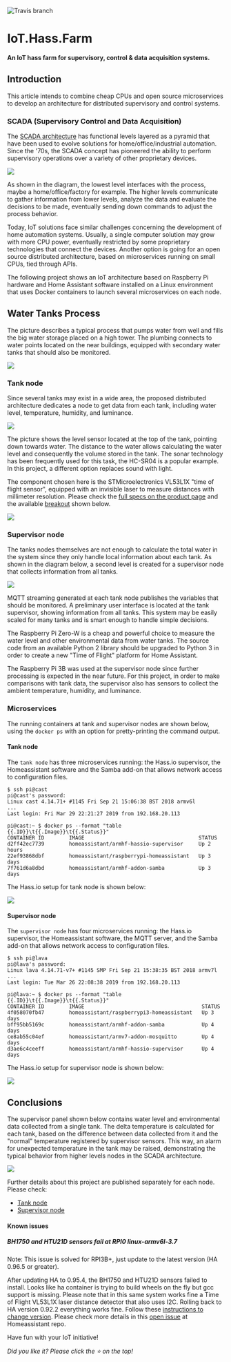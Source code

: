 ![Travis branch](https://api.travis-ci.org/josemotta/IoT.Hass.Farm.svg?branch=master)

# IoT.Hass.Farm

**An IoT hass farm for supervisory, control & data acquisition systems.**

## Introduction

This article intends to combine cheap CPUs and open source microservices to develop an architecture for distributed supervisory and control systems.

### SCADA (Supervisory Control and Data Acquisition)

The [SCADA architecture](https://en.wikipedia.org/wiki/SCADA) has functional levels layered as a pyramid that have been used to evolve solutions for home/office/industrial automation. Since the '70s, the SCADA concept has pioneered the ability to perform supervisory operations over a variety of other proprietary devices. 

![](https://i.imgur.com/dO70VcW.jpg)

As shown in the diagram, the lowest level interfaces with the process, maybe a home/office/factory for example.  The higher levels communicate to gather information from lower levels, analyze the data and evaluate the decisions to be made, eventually sending down commands to adjust the process behavior.

Today, IoT solutions face similar challenges concerning the development of home automation systems. Usually, a single computer solution may grow with more CPU power, eventually restricted by some proprietary technologies that connect the devices. Another option is going for an open source distributed architecture, based on microservices running on small CPUs, tied through APIs. 

The following project shows an IoT architecture based on Raspberry Pi hardware and Home Assistant software installed on a Linux environment that uses Docker containers to launch several microservices on each node.

## Water Tanks Process

The picture describes a typical process that pumps water from well and fills the big water storage placed on a high tower. The plumbing connects to water points located on the near buildings, equipped with secondary water tanks that should also be monitored.

![](https://i.imgur.com/4fRKJ5g.jpg)

### Tank node

Since several tanks may exist in a wide area, the proposed distributed architecture dedicates a node to get data from each tank, including water level, temperature, humidity, and luminance. 

![](https://i.imgur.com/V5eEZaI.jpg)

The picture shows the level sensor located at the top of the tank, pointing down towards water. The distance to the water allows calculating the water level and consequently the volume stored in the tank. The sonar technology has been frequently used for this task, the HC-SR04 is a popular example. In this project, a different option replaces sound with light.

The component chosen here is the STMicroelectronics VL53L1X "time of flight sensor", equipped with an invisible laser to measure distances with millimeter resolution. Please check the [full specs on the product page](https://www.st.com/en/imaging-and-photonics-solutions/vl53l1x.html) and the available [breakout](https://www.sparkfun.com/products/14722) shown below.

![](https://i.imgur.com/csxnBtA.jpg)

### Supervisor node

The tanks nodes themselves are not enough to calculate the total water in the system since they only handle local information about each tank. As shown in the diagram below, a second level is created for a supervisor node that collects information from all tanks.

![](https://i.imgur.com/E2FPbNT.jpg)

MQTT streaming generated at each tank node publishes the variables that should be monitored. A preliminary user interface is located at the tank supervisor, showing information from all tanks. This system may be easily scaled for many tanks and is smart enough to handle simple decisions.

The Raspberry Pi Zero-W is a cheap and powerful choice to measure the water level and other environmental data from water tanks. The source code from an available Python 2 library should be upgraded to Python 3 in order to create a new "Time of Flight" platform for Home Assistant.

The Raspberry Pi 3B was used at the supervisor node since further processing is expected in the near future. For this project, in order to make comparisons with tank data, the supervisor also has sensors to collect the ambient temperature, humidity, and luminance.

### Microservices

The running containers at tank and supervisor nodes are shown below, using the `docker ps` with an option for pretty-printing the command output.

#### Tank node

The `tank node` has three microservices running: the Hass.io supervisor, the Homeassistant software and the Samba add-on that allows network access to configuration files.

```
$ ssh pi@cast
pi@cast's password:
Linux cast 4.14.71+ #1145 Fri Sep 21 15:06:38 BST 2018 armv6l
...
Last login: Fri Mar 29 22:21:27 2019 from 192.168.20.113

pi@cast:~ $ docker ps --format "table {{.ID}}\t{{.Image}}\t{{.Status}}"
CONTAINER ID        IMAGE                                     STATUS
d2ff42ec7739        homeassistant/armhf-hassio-supervisor     Up 2 hours
22ef93868dbf        homeassistant/raspberrypi-homeassistant   Up 3 days
7f761d6a8dbd        homeassistant/armhf-addon-samba           Up 3 days
```
The Hass.io setup for tank node is shown below:

![](https://i.imgur.com/KssPfcg.jpg)

#### Supervisor node

The `supervisor node` has four microservices running: the Hass.io supervisor, the Homeassistant software, the MQTT server, and the Samba add-on that allows network access to configuration files. 

```
$ ssh pi@lava
pi@lava's password:
Linux lava 4.14.71-v7+ #1145 SMP Fri Sep 21 15:38:35 BST 2018 armv7l
...
Last login: Tue Mar 26 22:08:38 2019 from 192.168.20.113

pi@lava:~ $ docker ps --format "table {{.ID}}\t{{.Image}}\t{{.Status}}"
CONTAINER ID        IMAGE                                      STATUS
4f058070fb47        homeassistant/raspberrypi3-homeassistant   Up 3 days
bff95bb5169c        homeassistant/armhf-addon-samba            Up 4 days
ce8ab55c04ef        homeassistant/armv7-addon-mosquitto        Up 4 days
d3ae6c4ceeff        homeassistant/armhf-hassio-supervisor      Up 4 days
```

The Hass.io setup for supervisor node is shown below:

![](https://i.imgur.com/tjMK9EV.jpg)

## Conclusions

The supervisor panel shown below contains water level and environmental data collected from a single tank. The delta temperature is calculated for each tank, based on the difference between data collected from it and the "normal" temperature registered by supervisor sensors. This way, an alarm for unexpected temperature in the tank may be raised, demonstrating the typical behavior from higher levels nodes in the SCADA architecture.  

![](https://i.imgur.com/no17Gds.jpg)

Further details about this project are published separately for each node. Please check:

- [Tank node](https://github.com/josemotta/IoT.Hass.Farm/tree/master/_tank)
- [Supervisor node](https://github.com/josemotta/IoT.Hass.Farm/tree/master/_super)

#### Known issues

##### BH1750 and HTU21D sensors fail at RPI0 linux-armv6l-3.7

Note: This issue is solved for RPI3B+, just update to the latest version (HA 0.96.5 or greater).

After updating HA to 0.95.4, the BH1750 and HTU21D sensors failed to install. Looks like ha container is trying to build wheels on the fly but gcc support is missing. Please note that in this same system works fine a Time of Flight VL53L1X laser distance detector that also uses I2C. Rolling back to HA version 0.92.2 everything works fine. Follow these [instructions to change version](https://community.home-assistant.io/t/0-86-1-broke-virtually-everything/94218/17?u=hads514). Please check more details in this [open issue](https://github.com/home-assistant/home-assistant/issues/24926 "BH1750 and HTU21D sensors fail at RPI0 linux-armv6l-3.7 #24926") at Homeassistant repo.

Have fun with your IoT initiative!

*Did you like it? Please click the :star: on the top!*